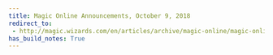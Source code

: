 ```yaml
---
title: Magic Online Announcements, October 9, 2018
redirect_to:
 - http://magic.wizards.com/en/articles/archive/magic-online/magic-online-announcements-october-9-2018-2018-10-09
has_build_notes: True
---
```

